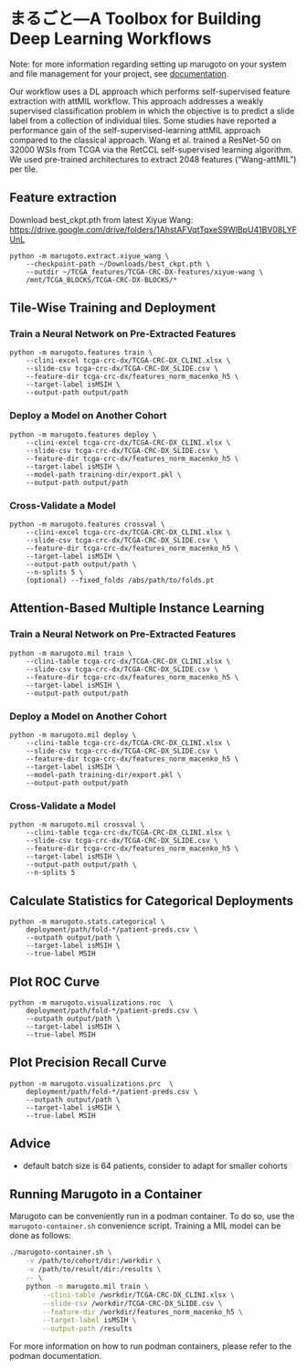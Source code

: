 # まるごと—A Toolbox for Building Deep Learning Workflows ##

Note: for more information regarding setting up marugoto on your system and file management for your project, see [documentation](https://github.com/KatherLab/marugoto/blob/main/Documentation.md).


Our workflow uses a DL approach which performs self-supervised feature extraction with attMIL workflow. This approach addresses a weakly supervised classification problem in which the objective is to predict a slide label from a collection of individual tiles.
Some studies have reported a performance gain of the self-supervised-learning attMIL approach compared to the classical approach.
Wang et al. trained a ResNet-50 on 32000 WSIs from TCGA via the RetCCL self-supervised learning algorithm. We used pre-trained architectures to extract 2048 features (“Wang-attMIL”) per tile.

## Feature extraction
Download best_ckpt.pth from latest Xiyue Wang:
https://drive.google.com/drive/folders/1AhstAFVqtTqxeS9WlBpU41BV08LYFUnL
    
    python -m marugoto.extract.xiyue_wang \
        --checkpoint-path ~/Downloads/best_ckpt.pth \
        --outdir ~/TCGA_features/TCGA-CRC-DX-features/xiyue-wang \
        /mnt/TCGA_BLOCKS/TCGA-CRC-DX-BLOCKS/*
        
## Tile-Wise Training and Deployment ##

### Train a Neural Network on Pre-Extracted Features ###

    python -m marugoto.features train \
        --clini-excel tcga-crc-dx/TCGA-CRC-DX_CLINI.xlsx \
        --slide-csv tcga-crc-dx/TCGA-CRC-DX_SLIDE.csv \
        --feature-dir tcga-crc-dx/features_norm_macenko_h5 \
        --target-label isMSIH \
        --output-path output/path

### Deploy a Model on Another Cohort ###

    python -m marugoto.features deploy \
        --clini-excel tcga-crc-dx/TCGA-CRC-DX_CLINI.xlsx \
        --slide-csv tcga-crc-dx/TCGA-CRC-DX_SLIDE.csv \
        --feature-dir tcga-crc-dx/features_norm_macenko_h5 \
        --target-label isMSIH \
        --model-path training-dir/export.pkl \
        --output-path output/path

### Cross-Validate a Model ###

    python -m marugoto.features crossval \
        --clini-excel tcga-crc-dx/TCGA-CRC-DX_CLINI.xlsx \
        --slide-csv tcga-crc-dx/TCGA-CRC-DX_SLIDE.csv \
        --feature-dir tcga-crc-dx/features_norm_macenko_h5 \
        --target-label isMSIH \
        --output-path output/path \
        --n-splits 5 \
        (optional) --fixed_folds /abs/path/to/folds.pt

## Attention-Based Multiple Instance Learning ##

### Train a Neural Network on Pre-Extracted Features ###

    python -m marugoto.mil train \
        --clini-table tcga-crc-dx/TCGA-CRC-DX_CLINI.xlsx \
        --slide-csv tcga-crc-dx/TCGA-CRC-DX_SLIDE.csv \
        --feature-dir tcga-crc-dx/features_norm_macenko_h5 \
        --target-label isMSIH \
        --output-path output/path

### Deploy a Model on Another Cohort ###

    python -m marugoto.mil deploy \
        --clini-table tcga-crc-dx/TCGA-CRC-DX_CLINI.xlsx \
        --slide-csv tcga-crc-dx/TCGA-CRC-DX_SLIDE.csv \
        --feature-dir tcga-crc-dx/features_norm_macenko_h5 \
        --target-label isMSIH \
        --model-path training-dir/export.pkl \
        --output-path output/path

### Cross-Validate a Model ###

    python -m marugoto.mil crossval \
        --clini-table tcga-crc-dx/TCGA-CRC-DX_CLINI.xlsx \
        --slide-csv tcga-crc-dx/TCGA-CRC-DX_SLIDE.csv \
        --feature-dir tcga-crc-dx/features_norm_macenko_h5 \
        --target-label isMSIH \
        --output-path output/path \
        --n-splits 5

## Calculate Statistics for Categorical Deployments ##

    python -m marugoto.stats.categorical \
        deployment/path/fold-*/patient-preds.csv \
        --outpath output/path \
        --target-label isMSIH \
        --true-label MSIH

## Plot ROC Curve ##

    python -m marugoto.visualizations.roc  \
        deployment/path/fold-*/patient-preds.csv \
        --outpath output/path \
        --target-label isMSIH \
        --true-label MSIH

## Plot Precision Recall Curve ##

    python -m marugoto.visualizations.prc  \
        deployment/path/fold-*/patient-preds.csv \
        --outpath output/path \
        --target-label isMSIH \
        --true-label MSIH
        

## Advice

- default batch size is 64 patients, consider to adapt for smaller cohorts


## Running Marugoto in a Container

Marugoto can be conveniently run in a podman container.  To do so, use the
`marugoto-container.sh` convenience script.  Training a MIL model can be done as
follows:

```sh
./marugoto-container.sh \
    -v /path/to/cohort/dir:/workdir \
    -v /path/to/result/dir:/results \
    -- \
    python -m marugoto.mil train \
        --clini-table /workdir/TCGA-CRC-DX_CLINI.xlsx \
        --slide-csv /workdir/TCGA-CRC-DX_SLIDE.csv \
        --feature-dir /workdir/features_norm_macenko_h5 \
        --target-label isMSIH \
        --output-path /results
```

For more information on how to run podman containers, please refer to the podman
documentation.